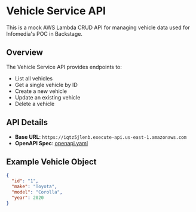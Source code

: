# Vehicle Service API

This is a mock AWS Lambda CRUD API for managing vehicle data used for Infomedia's POC in Backstage.

## Overview

The Vehicle Service API provides endpoints to:

- List all vehicles
- Get a single vehicle by ID
- Create a new vehicle
- Update an existing vehicle
- Delete a vehicle

## API Details

- **Base URL**: `https://iqtz5jlenb.execute-api.us-east-1.amazonaws.com`
- **OpenAPI Spec**: [openapi.yaml](./openapi.yaml)

## Example Vehicle Object

```json
{
  "id": "1",
  "make": "Toyota",
  "model": "Corolla",
  "year": 2020
}
